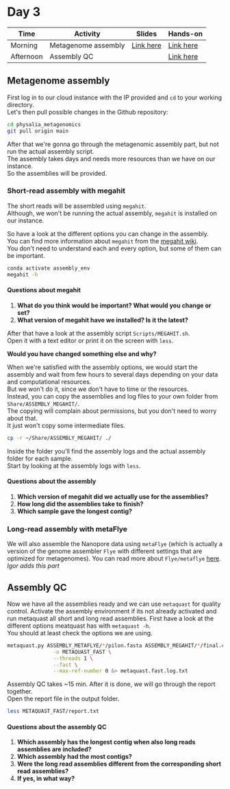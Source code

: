 # Day 3

| Time      | Activity            | Slides                               | Hands-on                          |
|-----------|---------------------|--------------------------------------|-----------------------------------|
| Morning   | Metagenome assembly | [Link here](metagenome-assembly.pdf) | [Link here](#metagenome-assembly) |
| Afternoon | Assembly QC         |                                      | [Link here](#assembly-qc)         |

## Metagenome assembly

First log in to our cloud instance with the IP provided and `cd` to your working directory.  
Let's then pull possible changes in the Github repository:

```bash
cd physalia_metagenomics
git pull origin main
```

After that we're gonna go through the metagenomic assembly part, but not run the actual assembly script.  
The assembly takes days and needs more resources than we have on our instance.  
So the assemblies will be provided.  

### Short-read assembly with megahit
The short reads will be assembled using `megahit`.  
Although, we won't be running the actual assembly, `megahit` is installed on our instance.  

So have a look at the different options you can change in the assembly.  
You can find more information about `megahit` from the [megahit wiki](https://github.com/voutcn/megahit/wiki).  
You don't need to understand each and every option, but some of them can be important.

```bash
conda activate assembly_env
megahit -h
```

#### Questions about megahit
1. __What do you think would be important? What would you change or set?__  
2. __What version of megahit have we installed? Is it the latest?__

After that have a look at the assembly script `Scripts/MEGAHIT.sh`.  
Open it with a text editor or print it on the screen with `less`.  

__Would you have changed something else and why?__

When we're satisfied with the assembly options, we would start the assembly and wait from few hours to several days depending on your data and computational resources.  
But we won't do it, since we don't have to time or the resources.  
Instead, you can copy the assemblies and log files to your own folder from `Share/ASSEMBLY_MEGAHIT/`.  
The copying will complain about permissions, but you don't need to worry about that.  
It just won't copy some intermediate files.  

```bash
cp -r ~/Share/ASSEMBLY_MEGAHIT/ ./
```

Inside the folder you'll find the assembly logs and the actual assembly folder for each sample.  
Start by looking at the assembly logs with `less`.

#### Questions about the assembly
1. __Which version of megahit did we actually use for the assemblies?__
2. __How long did the assemblies take to finish?__
3. __Which sample gave the longest contig?__

### Long-read assembly with metaFlye
We will also assemble the Nanopore data using `metaFlye` (which is actually a version of the genome assembler `Flye` with different settings that are optimized for metagenomes).
You can read more about `Flye/metaflye` [here](https://github.com/fenderglass/Flye).
_Igor adds this part_


## Assembly QC

Now we have all the assemblies ready and we can use `metaquast` for quality control.  Activate the assembly environment if its not already activated and run metaquast all short and long read assemblies.
First have a look at the different options meatquast has with `metaquast -h`.  
You should at least check the options we are using.

```bash
metaquast.py ASSEMBLY_METAFLYE/*/pilon.fasta ASSEMBLY_MEGAHIT/*/final.contigs.fa \
               -o METAQUAST_FAST \
               --threads 1 \
               --fast \
               --max-ref-number 0 &> metaquast.fast.log.txt
```

Assembly QC takes ~15 min. After it is done, we will go through the report together.   
Open the report file in the output folder.

```bash
less METAQUAST_FAST/report.txt
```
#### Questions about the assembly QC

1. __Which assembly has the longest contig when also long reads assemblies are included?__
2. __Which assembly had the most contigs?__
3. __Were the long read assemblies different from the corresponding short read assemblies?__
4. __If yes, in what way?__
